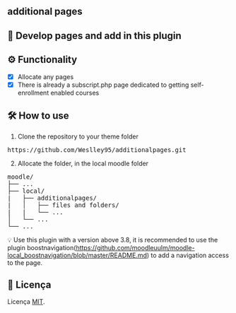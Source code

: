 ## additional pages

## 🎨 Develop pages and add in this plugin

## ⚙️ Functionality

- [x] Allocate any pages
- [x] There is already a subscript.php page dedicated to getting self-enrollment enabled courses

## 🛠 How to use

1. Clone the repository to your theme folder
<pre>
https://github.com/Weslley95/additionalpages.git
</pre>
2. Allocate the folder, in the local moodle folder

<pre>
moodle/
├── ...                                
├── local/                            
|   ├── additionalpages/                         
|   │   ├── files and folders/                                                           
|   |   └── ...                        
│   └── ...                            
└── ...                                
</pre>

💡 Use this plugin with a version above 3.8, it is recommended to use the plugin boostnavigation(https://github.com/moodleuulm/moodle-local_boostnavigation/blob/master/README.md) to add a navigation access to the page.

## 📝 Licença
Licença [MIT](./LICENSE).
